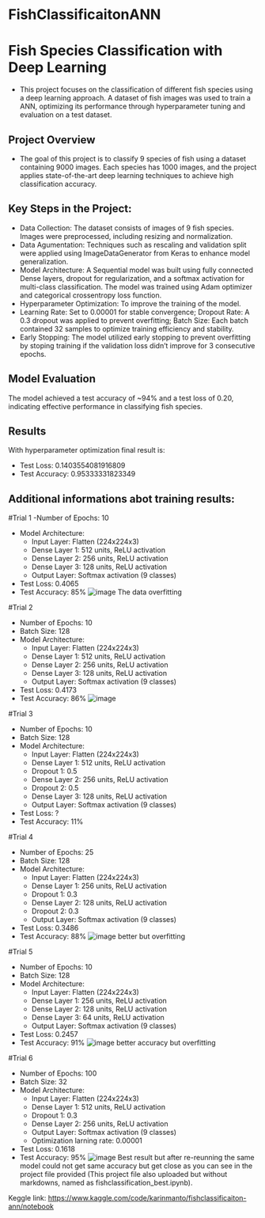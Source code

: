 # FishClassificaitonANN
# Fish Species Classification with Deep Learning
- This project focuses on the classification of different fish species using a deep learning approach. A dataset of fish images was used to train a ANN, optimizing its performance through hyperparameter tuning and evaluation on a test dataset.
## Project Overview
- The goal of this project is to classify 9 species of fish using a dataset containing 9000 images. Each species has 1000 images, and the project applies state-of-the-art deep learning techniques to achieve high classification accuracy.
## Key Steps in the Project:
- Data Collection: The dataset consists of images of 9 fish species. Images were preprocessed, including resizing and normalization.
- Data Agumentation: Techniques such as rescaling and validation split were applied using ImageDataGenerator from Keras to enhance model generalization.
- Model Architecture: A Sequential model was built using fully connected Dense layers, dropout for regularization, and a softmax activation for multi-class classification. The model was trained using Adam optimizer and categorical crossentropy loss function.
- Hyperparameter Optimization: To improve the training of the model.
- Learning Rate: Set to 0.00001 for stable convergence; Dropout Rate: A 0.3 dropout was applied to prevent overfitting; Batch Size: Each batch contained 32 samples to optimize training efficiency and stability.
- Early Stopping: The model utilized early stopping to prevent overfitting by stoping training if the validation loss didn’t improve for 3 consecutive epochs.
## Model Evaluation 
The model achieved a test accuracy of ~94% and a test loss of 0.20, indicating effective performance in classifying fish species.

## Results
With hyperparameter optimization final result is:
- Test Loss: 0.1403554081916809
- Test Accuracy: 0.95333331823349

## Additional informations abot training results:

#Trial 1
-Number of Epochs: 10
- Model Architecture:
  - Input Layer: Flatten (224x224x3)
  - Dense Layer 1: 512 units, ReLU activation
  - Dense Layer 2: 256 units, ReLU activation
  - Dense Layer 3: 128 units, ReLU activation
  - Output Layer: Softmax activation (9 classes)
- Test Loss: 0.4065
- Test Accuracy: 85%
![image](https://github.com/user-attachments/assets/742551a0-f65c-4f4c-a899-e86606b8f253)
The data overfitting

#Trial 2
- Number of Epochs: 10
- Batch Size: 128
- Model Architecture:
  - Input Layer: Flatten (224x224x3)
  - Dense Layer 1: 512 units, ReLU activation
  - Dense Layer 2: 256 units, ReLU activation
  - Dense Layer 3: 128 units, ReLU activation
  - Output Layer: Softmax activation (9 classes)
- Test Loss: 0.4173
- Test Accuracy: 86%
![image](https://github.com/user-attachments/assets/524cca7f-fcfa-4270-8a2e-fa1ec3cbcf02)

#Trial 3
- Number of Epochs: 10
- Batch Size: 128
- Model Architecture:
  - Input Layer: Flatten (224x224x3)
  - Dense Layer 1: 512 units, ReLU activation
  - Dropout 1: 0.5
  - Dense Layer 2: 256 units, ReLU activation
  - Dropout 2: 0.5
  - Dense Layer 3: 128 units, ReLU activation
  - Output Layer: Softmax activation (9 classes)
- Test Loss: ?
- Test Accuracy: 11%

#Trial 4
- Number of Epochs: 25
- Batch Size: 128
- Model Architecture:
  - Input Layer: Flatten (224x224x3)
  - Dense Layer 1: 256 units, ReLU activation
  - Dropout 1: 0.3
  - Dense Layer 2: 128 units, ReLU activation
  - Dropout 2: 0.3
  - Output Layer: Softmax activation (9 classes)
- Test Loss: 0.3486
- Test Accuracy: 88%
![image](https://github.com/user-attachments/assets/493a5ebf-5f58-4554-a409-771ca963cb7d)
better but overfitting

#Trial 5
- Number of Epochs: 10
- Batch Size: 128
- Model Architecture:
  - Input Layer: Flatten (224x224x3)
  - Dense Layer 1: 256 units, ReLU activation
  - Dense Layer 2: 128 units, ReLU activation
  - Dense Layer 3: 64 units, ReLU activation
  - Output Layer: Softmax activation (9 classes)
- Test Loss: 0.2457
- Test Accuracy: 91%
![image](https://github.com/user-attachments/assets/ed5be623-fd64-486a-9d64-a172af323bb4)
better accuracy but overfitting

#Trial 6
- Number of Epochs: 100
- Batch Size: 32
- Model Architecture:
  - Input Layer: Flatten (224x224x3)
  - Dense Layer 1: 512 units, ReLU activation
  - Dropout 1: 0.3
  - Dense Layer 2: 256 units, ReLU activation
  - Output Layer: Softmax activation (9 classes)
  - Optimization larning rate: 0.00001
- Test Loss: 0.1618
- Test Accuracy: 95%
![image](https://github.com/user-attachments/assets/009465f4-c382-4dea-9653-a65e610e0965)
Best result but after re-reunning the same model could not get same accuracy but get close as you can see in the project file provided (This project file also uploaded but without markdowns, named as fishclassification_best.ipynb).

Keggle link: https://www.kaggle.com/code/karinmanto/fishclassificaiton-ann/notebook

